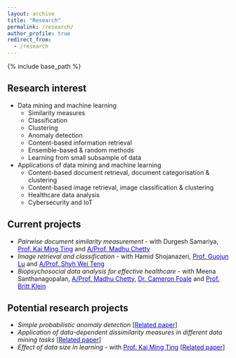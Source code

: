 ```yaml
---
layout: archive
title: "Research"
permalink: /research/
author_profile: true
redirect_from:
  - /research
---
```


{% include base_path %}

Research interest
-----------------
* Data mining and machine learning
  * Similarity measures
  * Classification
  * Clustering
  * Anomaly detection
  * Content-based information retrieval
  * Ensemble-based & random methods
  * Learning from small subsample of data
* Applications of data mining and machine learning
  * Content-based document retrieval, document categorisation & clustering 	
  * Content-based image retrieval, image classification & clustering
  * Healthcare data analysis
  * Cybersecurity and IoT  


Current projects
----------------
* <i>Pairwise document similarity measurement</i> - with Durgesh Samariya, [<span style="color:blue">Prof. Kai Ming Ting</span>](https://federation.edu.au/faculties-and-schools/faculty-of-science-and-technology/staff-profiles/information-technology/kai-ming-ting) and [<span style="color:blue">A/Prof. Madhu Chetty</span>](https://federation.edu.au/faculties-and-schools/faculty-of-science-and-technology/staff-profiles/information-technology/madhu-chetty-assoc.-professor)
* <i>Image retrieval and classification</i> - with Hamid Shojanazeri, [<span style="color:blue">Prof. Guojun Lu</span>](https://federation.edu.au/faculties-and-schools/faculty-of-science-and-technology/staff-profiles/leadership/guojun-lu) and [<span style="color:blue">A/Prof. Shyh Wei Teng</span>](https://federation.edu.au/faculties-and-schools/faculty-of-science-and-technology/staff-profiles/leadership/shyh-wei-teng)
* <i>Biopsychosocial data analysis for effective healthcare</i> - with Meena Santhanagopalan, [<span style="color:blue">A/Prof. Madhu Chetty</span>](https://federation.edu.au/faculties-and-schools/faculty-of-science-and-technology/staff-profiles/information-technology/madhu-chetty-assoc.-professor), [<span style="color:blue">Dr. Cameron Foale</span>](https://federation.edu.au/faculties-and-schools/faculty-of-science-and-technology/staff-profiles/information-technology/dr-cameron-foale) and [<span style="color:blue">Prof. Britt Klein</span>](https://federation.edu.au/faculties-and-schools/faculty-of-health/staff-profiles/staff-directory/klein-britt)

Potential research projects
---------------------------
* <i>Simple probabilistic anomaly detection</i> [[<span style="color:blue">Related paper</span>](https://link.springer.com/chapter/10.1007/978-3-319-31863-9_6)]
* <i>Application of data-dependent dissimilarity measures in different data mining tasks</i> [[<span style="color:blue">Related paper</span>](https://link.springer.com/chapter/10.1007/978-3-319-31863-9_6)]
* <i>Effect of data size in learning</i> - with [<span style="color:blue">Prof. Kai Ming Ting</span>](https://federation.edu.au/faculties-and-schools/faculty-of-science-and-technology/staff-profiles/information-technology/kai-ming-ting) [[<span style="color:blue">Related paper</span>](https://link.springer.com/article/10.1007/s10994-016-5586-4)]
